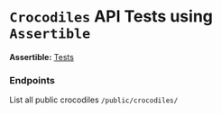 # `Crocodiles` API Tests using `Assertible`

**Assertible:** [Tests](https://assertible.com/dashboard#/services/079280e2-e51d-43e9-a932-84f03c2be041)

### Endpoints

List all public crocodiles
`/public/crocodiles/`

